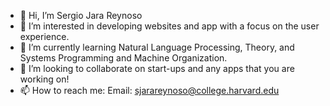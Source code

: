 - 👋 Hi, I’m Sergio Jara Reynoso
- 👀 I’m interested in developing websites and app with a focus on the user experience.
- 🌱 I’m currently learning Natural Language Processing, Theory, and Systems Programming and Machine Organization.
- 💞️ I’m looking to collaborate on start-ups and any apps that you are working on!
- 📫 How to reach me: 
      Email: sjarareynoso@college.harvard.edu

<!---
Chekosj/Chekosj is a ✨ special ✨ repository because its `README.md` (this file) appears on your GitHub profile.
You can click the Preview link to take a look at your changes.
--->
